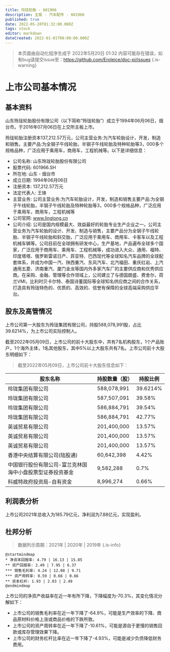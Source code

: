 ```yaml
---
title: 玲珑轮胎 - 601966
description: 主板 - 汽车配件 - 601966
published: true
date: 2022-05-20T01:32:00.000Z
tags: stock
editor: markdown
dateCreated: 2022-01-01T00:00:00.000Z
---
```


> 本页面由自动化程序生成于 2022年5月20日 01:32
> 内容可能存在错误，如有bug请提交issue至：https://github.com/Eroleice/doc-pi/issues
{.is-warning}

# 上市公司基本情况

## 基本资料

山东玲珑轮胎股份有限公司（以下简称“玲珑轮胎”）成立于1994年06月06日，烟台市。于2016年07月06日在上交所主板上市。

玲珑轮胎注册资本137,212.57万元，公司主营业务:为汽车轮胎设计，开发，制造和销售。主要产品:为全钢子午线轮胎，半钢子午线轮胎及特种轮胎等3，000多个规格品种，广泛应用于乘用车，商用车，工程机械等。以下是详细信息：

- 公司名称: 山东玲珑轮胎股份有限公司
- 股票代码: 601966.SH
- 所在地: 山东 - 烟台市
- 成立日期: 1994年06月06日
- 注册资本: 137,212.57万元
- 法定代表人: 王锋
- 主营业务: 公司主营业务:为汽车轮胎设计，开发，制造和销售主要产品:为全钢子午线轮胎，半钢子午线轮胎及特种轮胎等3，000多个规格品种，广泛应用于乘用车，商用车，工程机械等
- 公司官网: www.linglong.cn
- 公司介绍: 公司是国内规模最大、效益最好的轮胎专业生产企业之一。公司主营业务为汽车轮胎的设计、开发、制造与销售，主要产品分为全钢子午线轮胎、半钢子午线轮胎和斜交胎，广泛应用于乘用车、商用车、卡客车以及工程机械车辆等。公司目前在全球拥有研发中心，生产基地，产品遍布全球多个国家，广泛应用于商用车、乘用车、工程机械等，成功进入大众、通用、福特、印度塔塔、俄罗斯雷诺日产、菲亚特、巴西现代等全球知名汽车品牌的全球配套体系，并成为中国一汽、陕西重汽、东风汽车、北汽福田、重庆红岩、上汽通用五菱、济南重汽、厦门金龙等国内外多家汽车厂的主要供应商和优秀供应商。在采购、金融、管理等合作领域上，公司建立了与德国朗盛、费舍尔，荷兰VMI，比利时贝卡尔特、泰国诗董国际等全球知名供应商之间的合作关系，打造具有玲珑特色的、优质的、高效的、信誉有保障的全球高端采购供应平台。


## 股东及高管情况

上市公司第一大股东为玲珑集团有限公司，持股588,078,991股，占比39.6214%，为上市公司实际控制人。

截至2022年05月09日，上市公司的前十大股东中，共有7名机构股东，1个产品账户，1个海外主体，1名其他股东，其中5%以上大股东共有7名。上市公司前十大股东明细如下：

> 截至2022年05月09日，上市公司前十大股东信息如下：

| 股东名称 | 持股数量（股） | 持股比例 |
| --- | --- | --- |
| 玲珑集团有限公司 | 588,078,991 | 39.6214% |
| 玲珑集团有限公司 | 587,507,091 | 39.58% |
| 玲珑集团有限公司 | 586,884,791 | 39.54% |
| 玲珑集团有限公司 | 586,884,791 | 42.77% |
| 英诚贸易有限公司 | 201,400,000 | 13.57% |
| 英诚贸易有限公司 | 201,400,000 | 13.57% |
| 英诚贸易有限公司 | 201,400,000 | 13.57% |
| 香港中央结算有限公司(陆股通) | 60,642,398 | 4.42% |
| 中国银行股份有限公司-富兰克林国海中小盘股票型证券投资基金 | 9,582,288 | 0.7% |
| 科威特政府投资局-自有资金 | 8,996,274 | 0.66% |




## 利润表分析

上市公司2021年总收入为185.79亿元，净利润为7.88亿元，实现盈利。

## 杜邦分析

> 数据列示周期：2021年 | 2020年 | 2019年
{.is-info}

```plantuml
@startmindmap
* 净资本回报率: 4.79 | 16.13 | 15.85
** 资产回报率: 2.49 | 7.95 | 6.37
*** 销售毛利率: 4.24 | 12.08 | 9.71
*** 资产周转率: 0.59 | 0.66 | 0.66
** 资本杠杆: 1.93 | 2.03 | 2.49
@endmindmap
```

上市公司的净资产收益率在近一年有所下降，下降幅度为-70.3%，其变化情况分解如下：
- 上市公司的销售毛利率在近一年下降了-64.9%，可能是生产效率的下降、商品原材料价格上涨或商品价格的下跌所致。
- 上市公司的资产周转率在近一年下降了-10.61%，可能是源自于更慢的销售回款或库存管理效果下降。
- 上市公司的财务杠杆比率在近一年下降了-4.93%，可能是减少负债降低财务费用。

